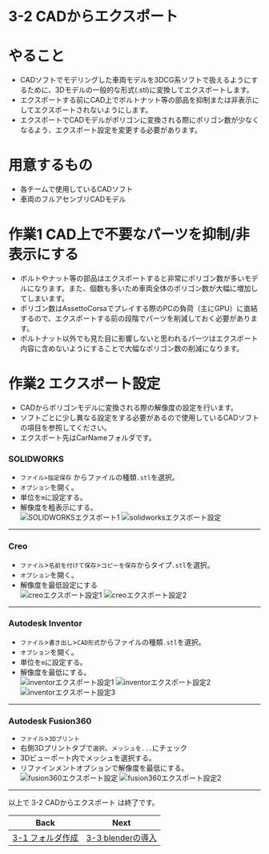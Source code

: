 # **3-2 CADからエクスポート**
# やること  
- CADソフトでモデリングした車両モデルを3DCG系ソフトで扱えるようにするために、3Dモデルの一般的な形式(.stl)に変換してエクスポートします。  
- エクスポートする前にCAD上でボルトナット等の部品を抑制または非表示にしてエクスポートされないようにします。
- エクスポートでCADモデルがポリゴンに変換される際にポリゴン数が少なくなるよう、エクスポート設定を変更する必要があります。  


# 用意するもの
- 各チームで使用しているCADソフト  
- 車両のフルアセンブリCADモデル

# 作業1 CAD上で不要なパーツを抑制/非表示にする
- ボルトやナット等の部品はエクスポートすると非常にポリゴン数が多いモデルになります。また、個数も多いため車両全体のポリゴン数が大幅に増加してしまいます。  
- ポリゴン数はAssettoCorsaでプレイする際のPCの負荷（主にGPU）に直結するので、エクスポートする前の段階でパーツを削減しておく必要があります。  
- ボルトナット以外でも見た目に影響しないと思われるパーツはエクスポート内容に含めないようにすることで大幅なポリゴン数の削減になります。  

# 作業2 エクスポート設定  
- CADからポリゴンモデルに変換される際の解像度の設定を行います。  
- ソフトごとに少し異なる設定をする必要があるので使用しているCADソフトの項目を参照してください。
- エクスポート先はCarNameフォルダです。  

### SOLIDWORKS  
- `ファイル>指定保存` からファイルの種類`.stl`を選択。  
- `オプション`を開く。  
- 単位を`m`に設定する。  
- 解像度を粗表示にする。  
![SOLIDWORKSエクスポート1](https://user-images.githubusercontent.com/81402033/122487977-74f57280-d017-11eb-8f25-f9aef1cc626f.jpg)
![solidworksエクスポート設定](https://user-images.githubusercontent.com/81402033/142764722-4096aec9-2d8a-4178-b2e5-1844f97669a8.png)


___
### Creo  
- `ファイル`>`名前を付けて保存`>`コピーを保存`からタイプ`.stl`を選択。  
- `オプション`を開く。    
- 解像度を最低設定にする  
![creoエクスポート設定1](https://user-images.githubusercontent.com/81402033/122488123-c7cf2a00-d017-11eb-88d6-8f6118b37324.jpg)
![creoエクスポート設定2](https://user-images.githubusercontent.com/81402033/122488127-c9005700-d017-11eb-9fa6-897d9996d842.jpg)

___
### Autodesk Inventor  
- `ファイル`>`書き出し`>`CAD形式`からファイルの種類`.stl`を選択。
- `オプション`を開く。  
- 単位を`m`に設定する。  
- 解像度を最低にする。  
![inventorエクスポート設定1](https://user-images.githubusercontent.com/81402033/122487989-7c1c8080-d017-11eb-950c-296e27f9d10a.jpg)
![inventorエクスポート設定2](https://user-images.githubusercontent.com/81402033/122487993-7de64400-d017-11eb-8537-a356381aa5ee.jpg)
![inventorエクスポート設定3](https://user-images.githubusercontent.com/81402033/122487996-7fb00780-d017-11eb-90b9-88d96870fa51.jpg)

___
### Autodesk Fusion360
- `ファイル`>`3Dプリント`  
- 右側3Dプリントタブで`選択`、`メッシュを...`にチェック  
- 3Dビューポート内でメッシュを選択する。  
- リファインメントオプションで解像度を最低にする。
![fusion360エクスポート設定](https://user-images.githubusercontent.com/81402033/122695384-2cd68a00-d27b-11eb-9547-592136f9b100.png)
![fusion360エクスポート設定2](https://user-images.githubusercontent.com/81402033/122695392-306a1100-d27b-11eb-937d-1841fe562e75.png)

___
以上で 3-2 CADからエクスポート は終了です。

| Back | Next |
|:---:|:---:|
| [3-1 フォルダ作成](https://github.com/JSAE-ARCHIVES/MOD-Tutorial/blob/main/3%E7%AB%A0%203D%E3%83%A2%E3%83%87%E3%83%AB%E3%81%AE%E4%BD%9C%E6%88%90/3-1%20%E3%83%95%E3%82%A9%E3%83%AB%E3%83%80%E4%BD%9C%E6%88%90.md) | [3-3 blenderの導入](https://github.com/JSAE-ARCHIVES/MOD-Tutorial/blob/main/3%E7%AB%A0%203D%E3%83%A2%E3%83%87%E3%83%AB%E3%81%AE%E4%BD%9C%E6%88%90/3-3%203D%E3%83%A2%E3%83%87%E3%83%AA%E3%83%B3%E3%82%B0%E3%82%BD%E3%83%95%E3%83%88(blender)%E3%81%AE%E5%B0%8E%E5%85%A5.md) |

